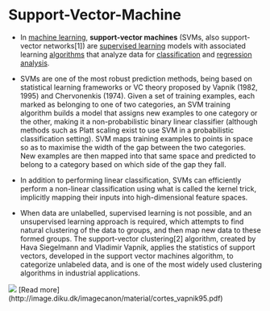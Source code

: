 # Support-Vector-Machine

- In [machine learning](https://en.wikipedia.org/wiki/Machine_learning), **support-vector machines** (SVMs, also support-vector networks[1]) are [supervised learning](https://en.wikipedia.org/wiki/Supervised_learning) models with associated learning [algorithms](https://en.wikipedia.org/wiki/Algorithm) that analyze data for [classification](https://en.wikipedia.org/wiki/Statistical_classification) and [regression analysis](https://en.wikipedia.org/wiki/Regression_analysis).

- SVMs are one of the most robust prediction methods, being based on statistical learning frameworks or VC theory proposed by Vapnik (1982, 1995) and Chervonenkis (1974). Given a set of training examples, each marked as belonging to one of two categories, an SVM training algorithm builds a model that assigns new examples to one category or the other, making it a non-probabilistic binary linear classifier (although methods such as Platt scaling exist to use SVM in a probabilistic classification setting). SVM maps training examples to points in space so as to maximise the width of the gap between the two categories. New examples are then mapped into that same space and predicted to belong to a category based on which side of the gap they fall.

- In addition to performing linear classification, SVMs can efficiently perform a non-linear classification using what is called the kernel trick, implicitly mapping their inputs into high-dimensional feature spaces.

- When data are unlabelled, supervised learning is not possible, and an unsupervised learning approach is required, which attempts to find natural clustering of the data to groups, and then map new data to these formed groups. The support-vector clustering[2] algorithm, created by Hava Siegelmann and Vladimir Vapnik, applies the statistics of support vectors, developed in the support vector machines algorithm, to categorize unlabeled data, and is one of the most widely used clustering algorithms in industrial applications.
<img src="https://upload.wikimedia.org/wikipedia/commons/2/2a/Svm_max_sep_hyperplane_with_margin.png">
[Read more](http://image.diku.dk/imagecanon/material/cortes_vapnik95.pdf)
